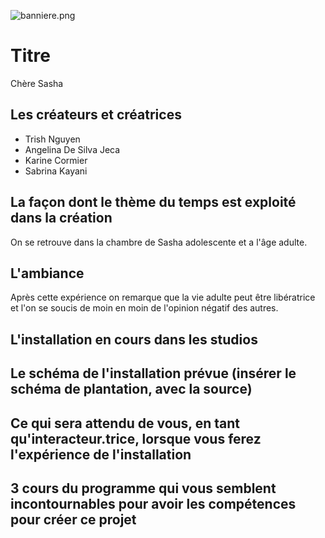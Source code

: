 ![banniere.png](chere_sasha_medias/banniere.png)

# Titre

Chère Sasha

## Les créateurs et créatrices

* Trish Nguyen
* Angelina De Silva Jeca
* Karine Cormier
* Sabrina Kayani

## La façon dont le thème du temps est exploité dans la création

On se retrouve dans la chambre de Sasha adolescente et a l'âge adulte.

## L'ambiance

Après cette expérience on remarque que la vie adulte peut être libératrice et l'on se soucis de moin en moin de l'opinion négatif des autres.

## L'installation en cours dans les studios 


## Le schéma de l'installation prévue (insérer le schéma de plantation, avec la source)


## Ce qui sera attendu de vous, en tant qu'interacteur.trice, lorsque vous ferez l'expérience de l'installation


## 3 cours du programme qui vous semblent incontournables pour avoir les compétences pour créer ce projet



